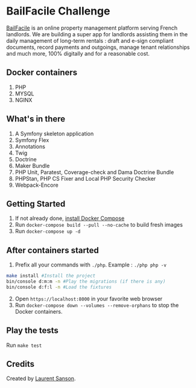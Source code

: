 # BailFacile Challenge

[BailFacile](https://www.bailfacile.fr/) is an online property management platform serving French landlords. We are building a super app for landlords assisting them in the daily management of long-term rentals : draft and e-sign compliant documents, record payments and outgoings, manage tenant relationships and much more, 100% digitally and for a reasonable cost.

## Docker containers

1. PHP
2. MYSQL
3. NGINX

## What's in there

1. A Symfony skeleton application
2. Symfony Flex
3. Annotations
4. Twig
5. Doctrine
6. Maker Bundle
7. PHP Unit, Paratest, Coverage-check and Dama Doctrine Bundle
8. PHPStan, PHP CS Fixer and Local PHP Security Checker
9. Webpack-Encore

## Getting Started

1. If not already done, [install Docker Compose](https://docs.docker.com/compose/install/)
2. Run `docker-compose build --pull --no-cache` to build fresh images
3. Run `docker-compose up -d`

## After containers started

1. Prefix all your commands with `./php`. Example : `./php php -v`

```bash
make install #Install the project
bin/console d:m:m -n #Play the migrations (if there is any)
bin/console d:f:l -n #Load the fixtures
```

2. Open `https://localhost:8000` in your favorite web browser
3. Run `docker-compose down --volumes --remove-orphans` to stop the Docker containers.

## Play the tests

Run `make test`

## Credits

Created by [Laurent Sanson](https://github.com/LaurentSanson/).
